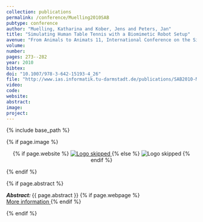 ```yaml
---
collection: publications
permalink: /conference/Muelling2010SAB
pubtype: conference
author: "Muelling, Katharina and Kober, Jens and Peters, Jan"
title: "Simulating Human Table Tennis with a Biomimetic Robot Setup"
avenue: "From Animals to Animats 11, International Conference on the Simulation of Adaptive Behavior (SAB)"
volume: 
number: 
pages: 273--282
year: 2010
bibtex: 
doi: "10.1007/978-3-642-15193-4_26"
file: "http://www.ias.informatik.tu-darmstadt.de/publications/SAB2010-Muelling_6626[0].pdf"
video: 
code: 
website: 
abstract: 
image: 
project: 
---
```

{% include base_path %}

{% if page.image %}
<p align="center">
{% if page.website %}
<a href="{{ page.website }}"> <img src="{{  page.image }}" alt="Logo skipped" style="max-height:200px"/> </a>
{% else %}
<img src="{{  page.image }}" alt="Logo skipped" />
{% endif %}
</p>
{% endif %}

{% if page.abstract %}
<p> <strong> <em> Abstract: </em> </strong> {{ page.abstract }}
    {% if page.webpage %}
        <a href="{{ page.website}}"> <br> More information </a>
    {% endif %}
</p>
{% endif %}

